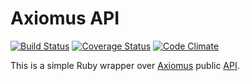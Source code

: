 # Axiomus API

[![Build Status](https://travis-ci.org/kinderly/axiomus_api.svg)](https://travis-ci.org/kinderly/axiomus_api)
[![Coverage Status](https://coveralls.io/repos/kinderly/axiomus_api/badge.png)](https://coveralls.io/r/kinderly/axiomus_api)
[![Code Climate](https://codeclimate.com/github/kinderly/axiomus_api.png)](https://codeclimate.com/github/kinderly/axiomus_api)

This is a simple Ruby wrapper over [Axiomus](http://www.axiomus.ru "axiomus.ru") public [API](http://www.axiomus.ru/customers/api/ "Axiomus API").
